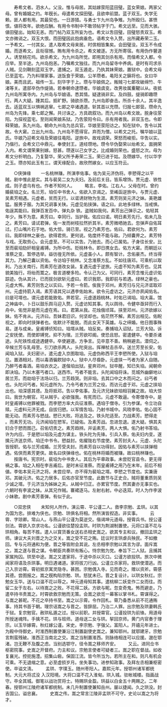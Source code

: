 <!-- { "loadSidebar": true } -->
　　寿希文者。泗水人。父没。惟与母居。其姑嫁荥阳蓝田璧。蓝女荣娘。两家父母。曾有婚姻之约。年旣长。母遣希文探田璧。且欲申前盟。蓝子双玉。失学无赖。匪人都有用。其最契也。一日游猎。与勇士卞九州岛争雉。为所殴归。甚愤恨。値将改年。欲绝应酬。有用令书制中不敢领帖字于门。希文远至。见而大骇。値田璧出。始知无恙。而门帖乃双玉所妄为也。希文以吿田璧。田璧怒责双玉。希文亦微诮之。双玉大恨。而田璧因此抱病垂危。语希文令入赘。出所藏寿荣二玉。一予希文。一付其女。遣人取希文母来居。时傧相皆集矣。会田璧没。双玉不令成婚。而逐希文。且衔宿憾。贿有用令杀之。希文被逐。方无所寄宿。有用伪作瞽道人。诱至桃花坞。欲杀希文。为九州岛所觉。即用其剑杀有用。而偕希文入都。令应举。至半途。九州岛抱恙。乃嘱希文独往。而九州岛留寺中养病。是时有司求杀人贼。见剑鞘刻蓝双玉字。遣捕之。双玉遁走。乃执其妹荣娘。置狱中。会希文母已至蓝宅。乃为料理家事。送饭食于荣娘。公羊瓒者。黾阳关之鎭将也。女曰华娘。美而且武。祖传一玉。刻华字于上。瓒与华娘佩之。叛贼刁七郞攻破绵竹、牛渚等关。遣部卒伪作缇骑。若奉朝命逮瓒者。华娘虞变。改男妆属櫜鞬以从。夜抵九州岛所寓寺内。九州岛与华娘语。悉其情。疑逮骑非实。及四鼓。缇骑即趣瓒行。两人大疑。踵其后。抵旷野。骑欲杀瓒。九州岛即奋击。所杀十余人。其半逸去。适蓝双玉以惧祸逃窜。七郞之卒诸遇道。斩其首以充瓒。归报七郞营。瓒命九州岛为先锋。乘七郞之懈。共讨诛之。方具疏叙功。而九州岛以希文故。脱身往荥阳。为探视蓝宅。至则闻荣娘系狱。乃吿荥阳令曰。杀有用者我。非双玉也。令即释荣娘。系九州岛。朝命九州岛为总兵官。华娘至荥阳访之。知在狱中。吿令以其故。令大窘。立出九州岛。九州岛不愿得官。弃而为僧。以希文之托。嘱华娘以蓝氏。华娘乃迎希文母及荣娘往黾阳。逆旅中。故戏调荣。荣怒而峻拒。华吿以实。乃偕行。会希文已中鼎元。奉使封王。道经瓒地。瓒令华伪娶荣以绐希文。面拥荣入内。希文谓荣果别嫁。怒甚。瓒遂以己女字之。比成婚则荣也。盛怒之次。母为希文分析明白。乃复娶华。荣父所予寿荣二玉。荣已进于姑。及瓒嫁华。付以华字之玉。瓒亦知此玉有三。谓天缘配合。故欣然嫁女。以应玉符云。 


　　○侠弹缘 
　　一名桃林赚。所演李佑事。佑为吴元济伪将。李愬得之以平贼。剧中惟此是实。其与裴吴二女为夫妇。及前后关目。皆系增饰。贾元虚、铁性成。则子虚乌有也。作者不知何人。 
　　略言。李佑。江右人。父母在时。曾约婚裴垍之女。名兰芳。垍任中书舍人。佑欲入京谒之。至崤函逆旅中。与贾元虚、吴素芳相遇。元虚者。贫而无行。以诓诱财物为生涯。素芳则吴元济之妹。美艳雄猛。服男子服。为其兄诇事关陕。元虚见佑挟弹。语之曰。此地多绿林。当戒惧。佑逞其能曰。我弹百发百中。弹丸杂 铁。盗贼如我何。素芳出己弹示之。佑轻其年少。殊不为意。素芳曰。幸同行。当护我。佑应曰诺。明日素芳先行。佑未几及之。素芳曰。请试君弹。佑一发而树枝拉然折其半。素芳微哂驰去。忽弹声自佑耳过。打山嘴片石于地。佑大惊。骑已至。视之乃素芳也。佑曰。君欲何为。素芳曰。我即绿林之豪也。欲得君赀。更何说。佑度终不能与敌。乃倾囊畀之。素芳特与戏。无取赀心。会元虚至。不可以实吿。乃驰去。而心已属佑。孑身往长安。比至而裴垍劾奸相皇甫镈。为所中伤。贬桃林令。即日携女去。佑方大窘。而朝廷以淮蔡之变。暂停选举。益彷徨无所依。元虚虽小人。颇有智计。念佑豪杰。终当得其力。乃解己囊以资佑。令访垍于桃林。又念淮蔡方乱。不如往唐邓。可乘机以取利。乃出关南行。而素芳在道改女装。复遇元虚于逆旅。元虚不知为素芳也。见其貌美独行。将绐而鬻之。极言道梗多险。令认己为父。可同行。素芳念惟元虚识佑踪迹。伪从其计。已而拔剑欲斩元虚曰。若识我耶。我即前与若遇。绿林之豪也。元虚大怖。素芳则吿之以实曰。予若一令箭。俟我于邓州。素芳归与兄元济诓取邓州。元虚持箭入谒。素芳语其兄以遇李佑始末。欲令元虚访之。元济亦夙闻佑名。曰是可壻也。谓元虚若能致佑。畀若官。元虚遂趋桃林。时佑已谒垍。垍大喜。馆之神庙中。卜日以鼓乐舆马迎入赘。元虚访知其事。先以舆待。令健卒亟舁而行入舟中。佑觉非是而元虚在焉。曰。君第从我。花烛俄顷耳。挟至邓州。元济欲嫁以妹。佑不肯从。元济曰。吾妹君旧识。何坚却也。佑茫然不解。素芳出相见。佑睨视之。即向时挟弹者也。佑默计不能脱。而此女天下英雄。与之缔婚。他日图事殊易。遂与成亲。皇甫镈侦知曰。垍壻从贼。垍反矣。奏捕垍入诏狱。兰芳大恸。诉之安抚使。而使即镈党。抑不为理。兰芳欲叩阍。使恐且怒。密遣健卒。令要杀诸途。头陀铁性成途遇健卒。卒使避道。方争言。见卒意不善。稍稍避去。潜伺之。卒候兰芳与乳母至。引刀欲杀两人。头陀突出。挥禅杖击杀卒。送兰芳至长安。佑闻垍入狱。夫妇密计。遣元虚入京图取垍。元虚伪称西平王李愬所使。入狱与垍见。置酒相对。而以毒酒徧飮狱中人。狱中人尽昏卧。元虚挟一丐者为家人自随。乃醉丐者毒酒。易垍衣衣之。遂偕垍出狱。星奔邓州。狱卒醒。知已失垍。闻朝命即决垍。乃以木塞丐者口。送西市。丐者不能言。头陀闻垍将诛。觅城外幽僻地以居兰芳。而劫垍于法场以归。兰芳趋哭。则非垍。去其口中之木而问之。曰丐者也。头陀问丐者。知元虚所为。乃令丐者为兰芳之役。而访元虚于邓。元虚之挟垍出也。垍深感其德。及将抵邓。吿以李佑事。及元济兄妹欲垍相羽翼之故。垍大惊曰。我世为朝官。可从贼乎。必欲强我。有死而已。元虚不敢逼。令寄僧寺中。是时皇甫镈以他罪被戮。而李愬方率大兵征淮蔡。遇垍于僧寺。引为参谋。令立功自赎。元虚料元济无成。自拔归愬。以军情吿垍。乃射书城中。风晓李佑。佑心固不能无动。而素芳与愬战。愬已大败。将追及之。铁头陀适至。力战素芳。愬得走 。而素芳无功。元济闻垍在愬军。已疑佑。及素芳战。忽进忽退。遂大疑。惧其夫妇合于愬而图己。召佑切责之。素芳趋辨。幷诟素芳。两人大惧。佑乃射书答垍。许为内应。于是愬以垍及元虚为谋主。铁头陀为先锋。引兵入蔡。佑夫妇内变。遂擒元济送京师。垍迁中书令。愬益封。佑擢陇右节度使。素芳封夫人。元虚、头陀皆授职。佑与兰芳成婚。兰芳受夫封。而素芳自以功得封。因佑与素芳以挟弹相遇。佑侠而素芳更侠。故名曰侠弹缘也。佑在桃林将婚而被赚。故曰桃林赚也。 
　　按唐书。宪宗时。裴垍为中书舍人。其后为平章政事。未尝贬官县令。更无得祸之事。垍之入相在李吉甫后。是时未征淮蔡。而皇甫镈之用乃在末年。前后不相値。李佑本吴元济之将。未尝应举。亦不得为裴垍之壻。李愬之节度也。实兼唐邓。其破元济。佑之力居多。后佑亦官至节度。此数节与正史合。贼将董重质则吴少诚之壻。于元济当为姊妹之夫。从贼中归正。亦累官节度。然其妻亦无事实也。六朝时有李波之妹。从其兄作贼。褰裙逐马。左射右射。中必迭双。时人为作李波小妹歌。剧中素芳善弹。有似于此。 


　　○双忠侠 
　　未知何人所作。演云霄、平公谨二人。救李宗勉、孟珙。以其为国为忠。排难为侠也。宗勉、珙俱名将相。然所演皆揑造。非实事。 
　　云霄、字琼卿。常山人。与燕山平公谨为莫逆交。偕谒坤元道母。授霄兵书。授公谨剑法。霄欲入京求功名。公谨欲往楚投孟珙。时珙为荆湖制置使。元将口温不花与珙相角。每苦不胜。遣人以寳货番女送右丞相史嵩之。欲其专主和议。撤回孟珙之师。谏议大夫刘晋之为之交关。嵩之受不花之贿。廷议时言珙虐兵殃民。不如撤回。专与元将通和为便。晋之等皆附会其说。左丞相李宗勉以其言为谬。面斥嵩之。嵩之遂与晋之谋。令朝臣共奏珙有叛心。恃宗勉为党。奉旨下二人狱。且捕其家属拘囚。珙至中途。嵩之又遣家将。于途中杀以灭口。公谨方欲投珙。旅次中微闻家将语及杀珙事。明日遇诸道。家将拔刀行凶。公谨立杀家将。救珙使潜逃。而己入京访霄。霄初抵京寓灵隐寺。甚困。宗勉偶入寺。见而奇之。赠以资斧。霄感其德。尝图报之。嵩之旣构陷宗勉、珙。怒犹未已。晋之复设计。以珙女秋红。宗勉女玉华。送与口温不花以辱之。坤元道母知其事。遣桃柳二妖变作二女而往。而留二女于左右。以待嵩之之败。不花得二妖。方欲与眤。忽变奇鬼。怖而避走。乃遣卒持书责嵩之。时霄欲救宗勉而无策。会嵩之欲觅一幕客以掌书札。霄谋得之。与嵩之甚昵。不花之卒持书至。嵩之以示霄。令作回札。霄乃备悉从前不花通贿事。持其书首于朝。理宗诘嵩之与晋之。皆辞屈。乃治二人罪。出宗勉及珙妻韩氏于狱。复宗勉官。赦珙私遁之过。授以前职。并授霄官。公谨投珙为前锋。用道母所授迷魂阵。手擒不花。珙与班师。道母送二女与珙。挈回京师。黄门内官奏于理宗。以玉华嫁霄。秋红嫁公谨。宋史。李宗勉、字强父。富阳人。开禧元年进士。为殿中侍御史。时淮西制置使兼沿江制置副使史嵩之。兼知鄂州。就鄂建牙。宗勉言荆蛮残破。淮西正当南北之交。嵩之当制置淮西。则脉络相连可以应援。邈在鄂渚。岂无鞭不及腹之虑。当别选鄂守。径令嵩之移师齐安。 
　　又云。进同佥书枢密院事。史嵩之开督府。力主和议。宗勉言使者可疑者三。嵩之职在督战。如收复襄光。控扼施澧。招集山砦。保固江流。皆今所当为。若所主在和。则凡有机会可乘。不无退缩之意。必至虚损岁月。坐失事功。进参知政事。及拜左丞相兼枢密使。卒谥文淸。 
　　孟珙、字璞玉。随州枣阳人。嘉熙元年。授鄂州诸军都统制。大元大将忒没 入汉阳境。大将口温不花入淮甸。珙入城。驻帐城楼。指画战守。卒全其城。御笔以战功赏将士。特赐珙金盌。珙益以白金五十两赐之。二年春。授鄂州江陵府诸军都统制。未几升制置使兼知岳州。屡以捷闻。久之珙没。封吉国公。谥忠襄。 
　　史嵩之传。嵩之常言江陵非孟珙不可守。史论以嵩之为将才。 
